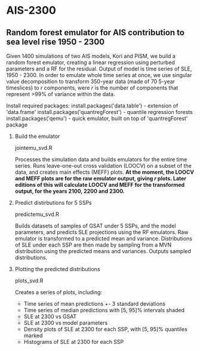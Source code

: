 # AIS-2300
## **Random forest emulator for AIS contribution to sea level rise 1950 - 2300**

Given 1400 simulations of two AIS models, Kori and PISM, we build a random forest emulator, creating a linear regression using perturbed parameters and a RF for the residual.
Output of model is time series of SLE, 1950 - 2300. In order to emulate whole time series at once, we use singular value decomposition to transform 350-year data (made of 70 5-year timeslices) to *r* components, were *r* is the number of components that represent >99% of variance within the data.


Install required packages:
install.packages('data.table') - extension of 'data.frame'
install.packages('quantregForest') - quantile regression forests
install.packages('qemu') - quick emulator, built on top of 'quantregForest' package

1. Build the emulator
   
   jointemu_svd.R
   
   Processes the simulation data and builds emulators for the entire time series. Runs leave-one-out cross validation (LOOCV) on a subset of the data, and creates main effects (MEFF) plots. **At the moment, the LOOCV and MEFF plots are for the raw emulator output, giving *r* plots. Later editions of this will calculate LOOCV and MEFF for the transformed output, for the years 2100, 2200 and 2300.**

2. Predict distirbutions for 5 SSPs
    
   predictemu_svd.R
   
   Builds datasets of samples of GSAT under 5 SSPs, and the model parameters, and predicts SLE projections using the RF emulators. Raw emulator is transformed to a predicted mean and variance. Distributions of SLE under each SSP are then made by sampling from a MVN distribution using the predicted means and variances. Outputs sampled distributions.

3. Plotting the predicted distributions
   
   plots_svd.R
   
   Creates a series of plots, including:
   + Time series of mean predictions +- 3 standard deviations
   + Time series of median predictions with [5, 95]% intervals shaded
   + SLE at 2300 vs GSAT
   + SLE at 2300 vs model parameters
   + Density plots of SLE at 2300 for each SSP, with [5, 95]% quantiles marked
   + Histograms of SLE at 2300 for each SSP
